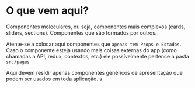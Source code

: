 # O que vem aqui?

Componentes moleculares, ou seja, componentes mais complexos (cards, sliders, sections).
Componentes que são formados por outros.

Atente-se a colocar aqui componentes que `apenas tem Props e Estados`. Caso o componente esteja usando
mais coisas externas do app (como chamadas a API, redux, contextos, etc.) ele possívelmente pertence a pasta `src/pages`

Aqui devem residir apenas componentes genéricos de apresentação que podem ser usados em toda aplicação.
s
